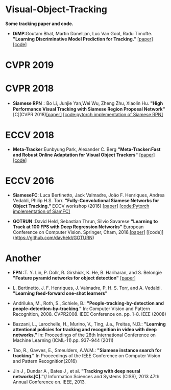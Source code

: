 # Visual-Object-Tracking
**Some tracking paper and code.**

* **DiMP**:Goutam Bhat, Martin Danelljan, Luc Van Gool, Radu Timofte.
**"Learning Discriminative Model Prediction for Tracking."**  [[paper]](https://arxiv.org/pdf/1904.07220.pdf)  [[code]](https://github.com/visionml/pytracking)   

# CVPR 2019



# CVPR 2018
* **Siamese RPN**：Bo Li, Junjie Yan,Wei Wu, Zheng Zhu, Xiaolin Hu.  **"High Performance Visual Tracking with Siamese Region Proposal Network"**[C](CVPR 2018)[[paper]](http://openaccess.thecvf.com/content_cvpr_2018/papers/Li_High_Performance_Visual_CVPR_2018_paper.pdf)  [[code:pytorch implementation of Siamese RPN]](https://github.com/HelloRicky123/Siamese-RPN)

# ECCV 2018
* **Meta-Tracker**:Eunbyung Park, Alexander C. Berg **"Meta-Tracker:Fast and Robust Online Adaptation for Visual Object Trackers"** [[paper]](https://arxiv.org/pdf/1801.03049.pdf)    [[code]](https://github.com/silverbottlep/meta_trackers)

# ECCV 2016
* **SiameseFC**: Luca Bertinetto, Jack Valmadre, João F. Henriques, Andrea Vedaldi, Philip H.S. Torr. **"Fully-Convolutional Siamese Networks for Object Tracking."** ECCV workshop (2016)   [[paper]](https://arxiv.org/pdf/1606.09549.pdf)   [[code:Pytorch implementation of SiamFC]](https://github.com/StrangerZhang/SiamFC-PyTorch)

* **GOTRUN** :David Held, Sebastian Thrun, Silvio Savarese **"Learning to Track at 100 FPS with Deep Regression Networks"** European Conference on Computer Vision. Springer, Cham, 2016.[[paper]](https://arxiv.org/pdf/1604.01802.pdf) [[code]]  (https://github.com/davheld/GOTURN)



# Another

* **FPN** :T. Y. Lin, P. Dollr, R. Girshick, K. He, B. Hariharan, and S. Belongie **"Feature pyramid networks for object detection"** [[paper]](https://arxiv.org/pdf/1612.03144v2.pdf)

* L. Bertinetto, J. F. Henriques, J. Valmadre, P. H. S. Torr, and A. Vedaldi. **"Learning feed-forward one-shot learners"**

* Andriluka, M., Roth, S., Schiele, B.: **"People-tracking-by-detection and people-detection-by-tracking."** In: Computer Vision and Pattern Recognition, 2008. CVPR2008. IEEE Conference on. pp. 1–8. IEEE (2008)

* Bazzani, L., Larochelle, H., Murino, V., Ting, J.a., Freitas, N.D.: **"Learning attentional policies for tracking and recognition in video with deep networks."** In: Proceedings of the 28th International Conference on Machine Learning (ICML-11).pp. 937–944 (2011)



* Tao, R., Gavves, E., Smeulders, A.W.M.: **"Siamese instance search for tracking."** In Proceedings of the IEEE Conference on Computer Vision and Pattern Recognition(2016)

* Jin J , Dundar A , Bates J , et al. **"Tracking with deep neural networks[C]."**// Information Sciences and Systems (CISS), 2013 47th Annual Conference on. IEEE, 2013.
